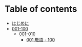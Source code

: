 # Table of contents

* [はじめに](README.md)
* [001-100](001-100/README.md)
  * [001-010](001-100/001-010/README.md)
    * [001.敬語 - 100](001-100/001-010/001.md)

